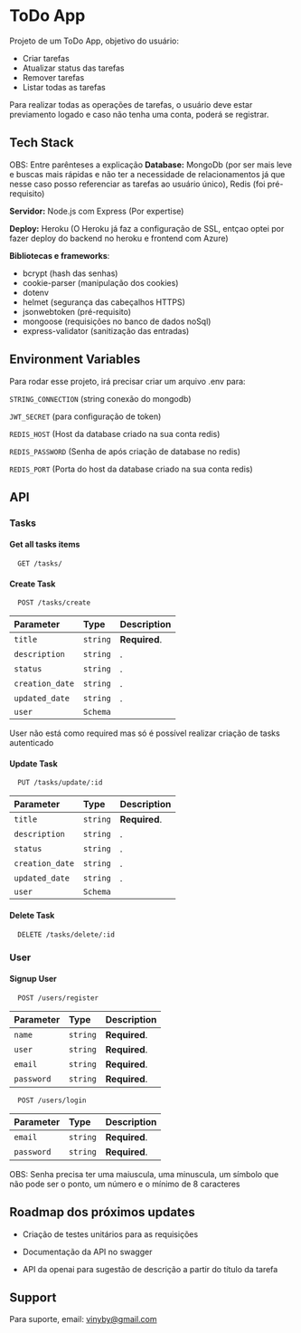 
# ToDo App

Projeto de um ToDo App, objetivo do usuário:
- Criar tarefas
- Atualizar status das tarefas
- Remover tarefas
- Listar todas as tarefas

Para realizar todas as operações de tarefas, o usuário deve estar previamento logado e caso não tenha uma conta, poderá se registrar.




## Tech Stack
OBS: Entre parênteses a explicação
**Database:** 
MongoDb (por ser mais leve e buscas mais rápidas e não ter a necessidade de relacionamentos já que nesse caso posso referenciar as tarefas ao usuário único), 
Redis (foi pré-requisito)

**Servidor:** 
Node.js com Express (Por expertise)

**Deploy:** Heroku (O Heroku já faz a configuração de SSL, entçao optei por fazer deploy do backend no heroku e frontend com Azure)

**Bibliotecas e frameworks**: 
- bcrypt (hash das senhas)
- cookie-parser (manipulação dos cookies)
- dotenv 
- helmet (segurança das cabeçalhos HTTPS)
- jsonwebtoken (pré-requisito) 
- mongoose (requisições no banco de dados noSql)
- express-validator (sanitização das entradas)

## Environment Variables

Para rodar esse projeto, irá precisar criar um arquivo .env para:

`STRING_CONNECTION` (string conexão do mongodb)

`JWT_SECRET` (para configuração de token)

`REDIS_HOST` (Host da database criado na sua conta redis)

`REDIS_PASSWORD` (Senha de após criação de database no redis)

`REDIS_PORT` (Porta do host da database criado na sua conta redis)

## API

### Tasks

#### Get all tasks items

```http
  GET /tasks/
```

#### Create Task

```http
  POST /tasks/create
```

| Parameter | Type     | Description                       |
| :-------- | :------- | :-------------------------------- |
| `title`      | `string` | **Required**.|
| `description`      | `string` | .|
| `status`      | `string` | .|
| `creation_date`      | `string` | .|
| `updated_date`      | `string` | .|
| `user`      | `Schema` | |

User não está como required mas só é possível realizar criação de tasks autenticado

#### Update Task

```http
  PUT /tasks/update/:id
```

| Parameter | Type     | Description                       |
| :-------- | :------- | :-------------------------------- |
| `title`      | `string` | **Required**.|
| `description`      | `string` | .|
| `status`      | `string` | .|
| `creation_date`      | `string` | .|
| `updated_date`      | `string` | .|
| `user`      | `Schema` | |

#### Delete Task

```http
  DELETE /tasks/delete/:id
```

### User

#### Signup User

```http
  POST /users/register
```

| Parameter | Type     | Description                       |
| :-------- | :------- | :-------------------------------- |
| `name`      | `string` | **Required**.|
| `user`      | `string` | **Required**.|
| `email`      | `string`| **Required**.|
| `password`      | `string` | **Required**.|



```http
  POST /users/login
```

| Parameter | Type     | Description                       |
| :-------- | :------- | :-------------------------------- |
| `email`      | `string`| **Required**.|
| `password`      | `string` | **Required**.|


OBS: Senha precisa ter uma maiuscula, uma minuscula, um símbolo que não pode ser o ponto, um número e o mínimo de 8 caracteres

## Roadmap dos próximos updates

- Criação de testes unitários para as requisições

- Documentação da API no swagger

- API da openai para sugestão de descrição a partir do título da tarefa

## Support

Para suporte, email: vinyby@gmail.com

